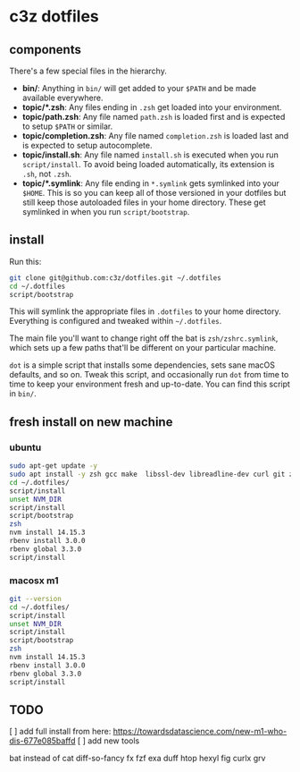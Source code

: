 # c3z dotfiles

## components

There's a few special files in the hierarchy.

- **bin/**: Anything in `bin/` will get added to your `$PATH` and be made
  available everywhere.
- **topic/\*.zsh**: Any files ending in `.zsh` get loaded into your
  environment.
- **topic/path.zsh**: Any file named `path.zsh` is loaded first and is
  expected to setup `$PATH` or similar.
- **topic/completion.zsh**: Any file named `completion.zsh` is loaded
  last and is expected to setup autocomplete.
- **topic/install.sh**: Any file named `install.sh` is executed when you run `script/install`. To avoid being loaded automatically, its extension is `.sh`, not `.zsh`.
- **topic/\*.symlink**: Any file ending in `*.symlink` gets symlinked into
  your `$HOME`. This is so you can keep all of those versioned in your dotfiles
  but still keep those autoloaded files in your home directory. These get
  symlinked in when you run `script/bootstrap`.

## install

Run this:

```sh
git clone git@github.com:c3z/dotfiles.git ~/.dotfiles
cd ~/.dotfiles
script/bootstrap
```

This will symlink the appropriate files in `.dotfiles` to your home directory.
Everything is configured and tweaked within `~/.dotfiles`.

The main file you'll want to change right off the bat is `zsh/zshrc.symlink`,
which sets up a few paths that'll be different on your particular machine.

`dot` is a simple script that installs some dependencies, sets sane macOS
defaults, and so on. Tweak this script, and occasionally run `dot` from
time to time to keep your environment fresh and up-to-date. You can find
this script in `bin/`.

## fresh install on new machine

### ubuntu

```sh
sudo apt-get update -y
sudo apt install -y zsh gcc make  libssl-dev libreadline-dev curl git zlib1g-dev g++
cd ~/.dotfiles/
script/install
unset NVM_DIR
script/install
script/bootstrap
zsh
nvm install 14.15.3
rbenv install 3.0.0
rbenv global 3.3.0
script/install

```

### macosx m1

```sh
git --version
cd ~/.dotfiles/
script/install
unset NVM_DIR
script/install
script/bootstrap
zsh
nvm install 14.15.3
rbenv install 3.0.0
rbenv global 3.3.0
script/install

```
## TODO

[ ] add full install from here: https://towardsdatascience.com/new-m1-who-dis-677e085baffd
[ ] add new tools

bat instead of cat
diff-so-fancy
fx
fzf
exa
duff
htop
hexyl
fig
curlx
grv

